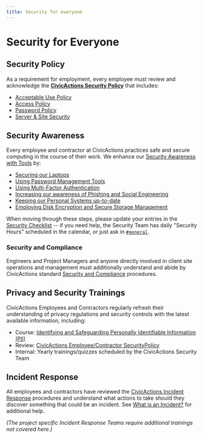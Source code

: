 ```yaml
---
title: Security for everyone
---
```


# Security for Everyone

## Security Policy

As a requirement for employment, every employee must review and acknowledge the [**CivicActions Security Policy**](../security.md) that includes:

-   [Acceptable Use Policy](../security.md#acceptable-use-policy)
-   [Access Policy](../security.md#access-policy)
-   [Password Policy](../security.md#password-policy)
-   [Server & Site Security](../security.md#server-and-site-security)

<!-- TODO: include link to digital document signing -->

## Security Awareness

Every employee and contractor at CivicActions practices safe and secure computing in the course of their work. We enhance our [Security Awareness with Tools](../../common-practices-tools/security/README.md) by:

-   [Securing our Laptops](../../common-practices-tools/security/README.md#securing-your-laptop)
-   [Using Password Management Tools](../../common-practices-tools/security/README.md#password-management-tools)
-   [Using Multi-Factor Authentication](../../common-practices-tools/security/README.md#use-multi-factor-authentication-mfa)
-   [Increasing our awareness of Phishing and Social Engineering](../../common-practices-tools/security/README.md#phishing-and-social-engineering)
-   [Keeping our Personal Systems up-to-date](../../common-practices-tools/security/README.md#keep-your-systems-up-to-date)
-   [Employing Disk Encryption and Secure Storage Management](../../common-practices-tools/security/README.md#disk-encryption-and-storage-management)

When moving through these steps, please update your entries in the [Security Checklist](https://docs.google.com/a/civicactions.net/spreadsheets/d/1t_LgXdkCNRzr5p36CV-cdzL8kJmUq_mHlsHWtMLm-Qg/edit?usp=sharing) -- if you need help, the Security Team has daily "Security Hours" scheduled in the calendar, or just ask in [`#general`](https://civicactions.slack.com/messages/general).

<!-- TODO: switch to internal Drupal security certificate management HR app -->

### Security and Compliance

Engineers and Project Managers and anyone directly involved in client site operations and management must additionally understand and abide by CivicActions standard [Security and Compliance](../../practice-areas/engineering/security-compliance.md) procedures.

## Privacy and Security Trainings

CivicActions Employees and Contractors regularly refresh their understanding of privacy regulations and security controls with the latest available information, including:

-   Course: [Identifying and Safeguarding Personally Identifiable Information (PII)](https://securityawareness.usalearning.gov/piiv2/index.htm)
-   Review: [CivicActions Employee/Contractor SecurityPolicy](../security.md)
-   Internal: Yearly trainings/quizzes scheduled by the CivicActions Security Team

## Incident Response

All employees and contractors have reviewed the [CivicActions Incident Response](../../common-practices-tools/security/incident-response-plan.md) procedures and understand what actions to take should they discover something that could be an incident. See [What is an Incident?](../../common-practices-tools/security/incidents.md) for additional help.

_(The project specific Incident Response Teams require additional trainings not covered here.)_
